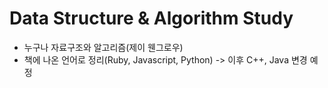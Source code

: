 # Data Structure &amp; Algorithm Study

- 누구나 자료구조와 알고리즘(제이 웬그로우)
- 책에 나온 언어로 정리(Ruby, Javascript, Python) -> 이후 C++, Java 변경 예정
